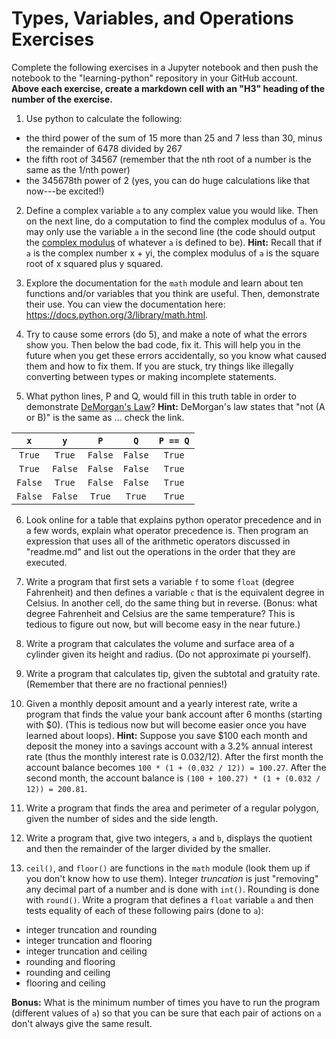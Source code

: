 # Types, Variables, and Operations Exercises

Complete the following exercises in a Jupyter notebook and then push the notebook to the "learning-python" repository in your GitHub account. **Above each exercise, create a markdown cell with an "H3" heading of the number of the exercise.**


1. Use python to calculate the following:
 - the third power of the sum of 15 more than 25 and 7 less than 30, minus the remainder of 6478 divided by 267
 - the fifth root of 34567 (remember that the nth root of a number is the same as the 1/nth power)
 - the 345678th power of 2 (yes, you can do huge calculations like that now---be excited!)

2. Define a complex variable `a` to any complex value you would like. Then on the next line, do a computation to find the complex modulus of `a`. You may only use the variable `a` in the second line (the code should output the [complex modulus](https://mathworld.wolfram.com/ComplexModulus.html) of whatever `a` is defined to be). **Hint:** Recall that if `a` is the complex number x + yi, the complex modulus of `a` is the square root of x squared plus y squared.

3. Explore the documentation for the `math` module and learn about ten functions and/or variables that you think are useful. Then, demonstrate their use. You can view the documentation here: https://docs.python.org/3/library/math.html.

4. Try to cause some errors (do 5), and make a note of what the errors show you. Then below the bad code, fix it. This will help you in the future when you get these errors accidentally, so you know what caused them and how to fix them. If you are stuck, try things like illegally converting between types or making incomplete statements.

5. What python lines, P and Q, would fill in this truth table in order to demonstrate [DeMorgan's Law](https://en.wikipedia.org/wiki/De_Morgan%27s_laws)? **Hint:** DeMorgan's law states that "not (A or B)" is the same as ... check the link.


|   `x`  |   `y`  | `P`     | `Q`     | `P == Q` |
|:------:|:------:|:-------:|:-------:|:---------:|
| `True` | `True` | `False` | `False` | `True`    |
| `True` | `False`| `False` | `False` | `True`    |
| `False`| `True` | `False` | `False` | `True`    |
| `False`| `False`| `True`  | `True`  | `True`    |


6. Look online for a table that explains python operator precedence and in a few words, explain what operator precedence is. Then program an expression that uses all of the arithmetic operators discussed in "readme.md" and list out the operations in the order that they are executed.

7. Write a program that first sets a variable `f` to some `float` (degree Fahrenheit) and then defines a variable `c` that is the equivalent degree in Celsius. In another cell, do the same thing but in reverse. (Bonus: what degree Fahrenheit and Celsius are the same temperature? This is tedious to figure out now, but will become easy in the near future.)

8. Write a program that calculates the volume and surface area of a cylinder given its height and radius. (Do not approximate pi yourself).

9. Write a program that calculates tip, given the subtotal and gratuity rate. (Remember that there are no fractional pennies!)

10. Given a monthly deposit amount and a yearly interest rate, write a program that finds the value your bank account after 6 months (starting with $0). (This is tedious now but will become easier once you have learned about loops). **Hint:** Suppose you save $100 each month and deposit the money into a savings account with a 3.2% annual interest rate (thus the monthly interest rate is 0.032/12). After the first month the account balance becomes `100 * (1 + (0.032 / 12)) = 100.27`. After the second month, the account balance is `(100 + 100.27) * (1 + (0.032 / 12)) = 200.81`.

11. Write a program that finds the area and perimeter of a regular polygon, given the number of sides and the side length.

12. Write a program that, give two integers, `a` and `b`, displays the quotient and then the remainder of the larger divided by the smaller.

13. `ceil()`, and `floor()` are functions in the `math` module (look them up if you don't know how to use them). Integer *truncation* is just "removing" any decimal part of a number and is done with `int()`. Rounding is done with `round()`.
Write a program that defines a `float` variable `a` and then tests equality of each of these following pairs (done to `a`):
- integer truncation and rounding
- integer truncation and flooring
- integer truncation and ceiling
- rounding and flooring
- rounding and ceiling
- flooring and ceiling

**Bonus:** What is the minimum number of times you have to run the program (different values of `a`) so that you can be sure that each pair of actions on `a` don't always give the same result.

